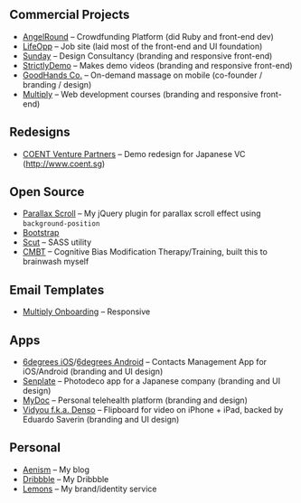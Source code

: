 ## Commercial Projects

- [AngelRound](https://angelround.co) – Crowdfunding Platform (did Ruby and front-end dev)
- [LifeOpp](http://www.lifeopp.com) – Job site (laid most of the front-end and UI foundation)
- [Sunday](http://madebysunday.co) – Design Consultancy (branding and responsive front-end)
- [StrictlyDemo](http://strictlydemo.com) – Makes demo videos (branding and responsive front-end)
- [GoodHands Co.](http://goodhands.co) – On-demand massage on mobile (co-founder / branding / design)
- [Multiply](https://www.multiply.is) – Web development courses (branding and responsive front-end)

## Redesigns

- [COENT Venture Partners](http://coent.aenism.com) – Demo redesign for Japanese VC (http://www.coent.sg)

## Open Source

- [Parallax Scroll](http://parallax-scroll.aenism.com) – My jQuery plugin for parallax scroll effect using `background-position`
- [Bootstrap](https://github.com/twbs/bootstrap/pulls?q=is%3Apr+is%3Aclosed+author%3Aaentan)
- [Scut](https://github.com/davidtheclark/scut/pulls?q=is%3Apr+author%3Aaentan+is%3Aclosed) – SASS utility
- [CMBT](https://github.com/aentan/CBMT) – Cognitive Bias Modification Therapy/Training, built this to brainwash myself

## Email Templates

- [Multiply Onboarding](http://multiplyis-mails.aenism.com/firststep) – Responsive

## Apps

- [6degrees iOS](https://itunes.apple.com/app/6degrees/id867466594?mt=8)/[6degrees Android](https://play.google.com/store/apps/details?id=co.abhriya.sixdegrees) – Contacts Management App for iOS/Android (branding and UI design)
- [Senplate](https://itunes.apple.com/us/app/senplate/id652008174?mt=8) – Photodeco app for a Japanese company (branding and UI design)
- [MyDoc](https://itunes.apple.com/us/app/mydoc-assistant-patient-application/id614534298?mt=8) – Personal telehealth platform (branding and design)
- [Vidyou f.k.a. Denso](http://thenextweb.com/apps/2012/03/12/denso-makes-video-on-mobile-organised-social-and-fun-think-flipboard-for-video-but-better/) – Flipboard for video on iPhone + iPad, backed by Eduardo Saverin (branding and UI design)

## Personal

- [Aenism](http://aenism.com) – My blog
- [Dribbble](https://dribbble.com/Aen) – My Dribbble
- [Lemons](http://wearelemons.com) – My brand/identity service
